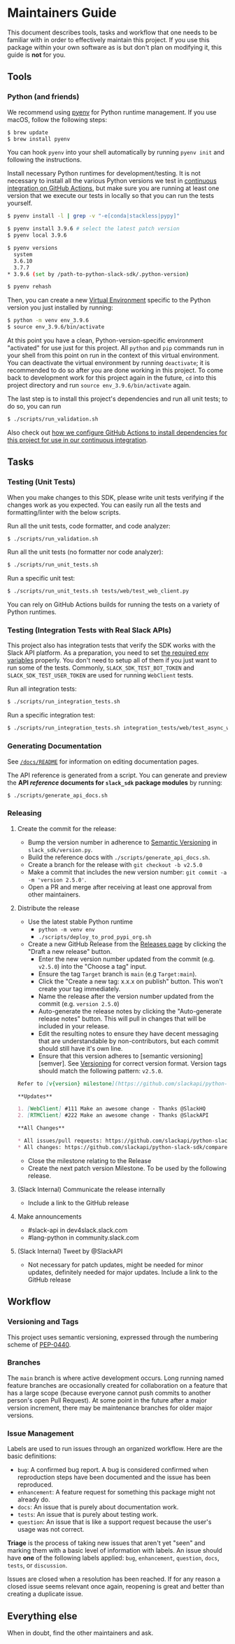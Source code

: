 # Maintainers Guide

This document describes tools, tasks and workflow that one needs to be familiar with in order to effectively maintain
this project. If you use this package within your own software as is but don't plan on modifying it, this guide is
**not** for you.

## Tools

### Python (and friends)

We recommend using [pyenv](https://github.com/pyenv/pyenv) for Python runtime management. If you use macOS, follow the following steps:

```bash
$ brew update
$ brew install pyenv
```

You can hook `pyenv` into your shell automatically by running `pyenv init` and following the instructions.

Install necessary Python runtimes for development/testing. It is not necessary
to install all the various Python versions we test in [continuous integration on
GitHub Actions](https://github.com/slackapi/python-slack-sdk/blob/main/.github/workflows/ci-build.yml),
but make sure you are running at least one version that we execute our tests in
locally so that you can run the tests yourself.

```bash
$ pyenv install -l | grep -v "-e[conda|stackless|pypy]"

$ pyenv install 3.9.6 # select the latest patch version
$ pyenv local 3.9.6

$ pyenv versions
  system
  3.6.10
  3.7.7
* 3.9.6 (set by /path-to-python-slack-sdk/.python-version)

$ pyenv rehash
```

Then, you can create a new [Virtual Environment](https://docs.python.org/3/tutorial/venv.html) specific to the Python version you just installed by running:

```bash
$ python -m venv env_3.9.6
$ source env_3.9.6/bin/activate
```

At this point you have a clean, Python-version-specific environment "activated" for
use just for this project. All `python` and `pip` commands run in your shell
from this point on run in the context of this virtual environment. You can
deactivate the virtual environment by running `deactivate`; it is recommended to
do so after you are done working in this project. To come back to development
work for this project again in the future, `cd` into this project directory and
run `source env_3.9.6/bin/activate` again.

The last step is to install this project's dependencies and run all unit tests; to do so, you can run

```bash
$ ./scripts/run_validation.sh 
```

Also check out [how
we configure GitHub Actions to install dependencies for this project for use in
our continuous integration](https://github.com/slackapi/python-slack-sdk/blob/v3.17.0/.github/workflows/ci-build.yml#L28-L32).

## Tasks

### Testing (Unit Tests)

When you make changes to this SDK, please write unit tests verifying if the changes work as you expected. You can easily run all the tests and formatting/linter with the below scripts.

Run all the unit tests, code formatter, and code analyzer:

```bash
$ ./scripts/run_validation.sh 
```

Run all the unit tests (no formatter nor code analyzer):

```bash
$ ./scripts/run_unit_tests.sh
```

Run a specific unit test:

```bash
$ ./scripts/run_unit_tests.sh tests/web/test_web_client.py
```

You can rely on GitHub Actions builds for running the tests on a variety of Python runtimes.

### Testing (Integration Tests with Real Slack APIs)

This project also has integration tests that verify the SDK works with the Slack API platform. As a preparation, you need to set [the required env variables](https://github.com/slackapi/python-slack-sdk/blob/main/integration_tests/env_variable_names.py) properly. You don't need to setup all of them if you just want to run some of the tests. Commonly, `SLACK_SDK_TEST_BOT_TOKEN` and `SLACK_SDK_TEST_USER_TOKEN` are used for running `WebClient` tests.

Run all integration tests:

```bash
$ ./scripts/run_integration_tests.sh
```

Run a specific integration test:

```bash
$ ./scripts/run_integration_tests.sh integration_tests/web/test_async_web_client.py
```

### Generating Documentation

See [`/docs/README`](https://github.com/slackapi/python-slack-sdk/blob/main/docs/README.md) for information on editing documentation pages.

The API reference is generated from a script. You can generate and preview the **API _reference_ documents for `slack_sdk` package modules** by running:

```bash
$ ./scripts/generate_api_docs.sh
```

### Releasing

1. Create the commit for the release:

   - Bump the version number in adherence to [Semantic Versioning](http://semver.org/) in `slack_sdk/version.py`.
   - Build the reference docs with `./scripts/generate_api_docs.sh`.
   - Create a branch for the release with `git checkout -b v2.5.0`
   - Make a commit that includes the new version number: `git commit -a -m 'version 2.5.0'`.
   - Open a PR and merge after receiving at least one approval from other maintainers.

2. Distribute the release

   - Use the latest stable Python runtime
     - `python -m venv env`
     - `./scripts/deploy_to_prod_pypi_org.sh`
   - Create a new GitHub Release from the [Releases page](https://github.com/slackapi/python-slack-sdk/releases) by clicking the "Draft a new release" button.
      - Enter the new version number updated from the commit (e.g. `v2.5.0`) into the "Choose a tag" input.
      - Ensure the tag `Target` branch is `main` (e.g `Target:main`).
      - Click the "Create a new tag: x.x.x on publish" button. This won't create your tag immediately.
      - Name the release after the version number updated from the commit (e.g. `version 2.5.0`)
      - Auto-generate the release notes by clicking the "Auto-generate release
      notes" button. This will pull in changes that will be included in your
      release.
      - Edit the resulting notes to ensure they have decent messaging that are
      understandable by non-contributors, but each commit should still have it's
      own line.
      - Ensure that this version adheres to [semantic versioning][semver]. See
      [Versioning](#versioning-and-tags) for correct version format. Version tags
      should match the following pattern: `v2.5.0`.

   ```markdown
   Refer to [v{version} milestone](https://github.com/slackapi/python-slack-sdk/milestone/{TODO}?closed=1) to know the complete list of the issues resolved by this release.

   **Updates**

   1. [WebClient] #111 Make an awesome change - Thanks @SlackHQ
   2. [RTMClient] #222 Make an awesome change - Thanks @SlackAPI

   **All Changes**

   * All issues/pull requests: https://github.com/slackapi/python-slack-sdk/milestone/{milestone for the release}
   * All changes: https://github.com/slackapi/python-slack-sdk/compare/{the previous release version tag}...{the release version tag}
   ```

   - Close the milestone relating to the Release
   - Create the next patch version Milestone. To be used by the following release.

3. (Slack Internal) Communicate the release internally

   - Include a link to the GitHub release

4. Make announcements

   - #slack-api in dev4slack.slack.com
   - #lang-python in community.slack.com

5. (Slack Internal) Tweet by @SlackAPI

   - Not necessary for patch updates, might be needed for minor updates, definitely needed for major updates. Include a link to the GitHub release

## Workflow

### Versioning and Tags

This project uses semantic versioning, expressed through the numbering scheme of
[PEP-0440](https://www.python.org/dev/peps/pep-0440/).

### Branches

The `main` branch is where active development occurs. Long running named feature branches are occasionally created for
collaboration on a feature that has a large scope (because everyone cannot push commits to another person's open Pull
Request). At some point in the future after a major version increment, there may be maintenance branches for older major
versions.

### Issue Management

Labels are used to run issues through an organized workflow. Here are the basic definitions:

- `bug`: A confirmed bug report. A bug is considered confirmed when reproduction steps have been
  documented and the issue has been reproduced.
- `enhancement`: A feature request for something this package might not already do.
- `docs`: An issue that is purely about documentation work.
- `tests`: An issue that is purely about testing work.
- `question`: An issue that is like a support request because the user's usage was not correct.

**Triage** is the process of taking new issues that aren't yet "seen" and marking them with a basic level of information
with labels. An issue should have **one** of the following labels applied: `bug`, `enhancement`, `question`, `docs`, `tests`, or `discussion`.

Issues are closed when a resolution has been reached. If for any reason a closed issue seems relevant once again,
reopening is great and better than creating a duplicate issue.

## Everything else

When in doubt, find the other maintainers and ask.
